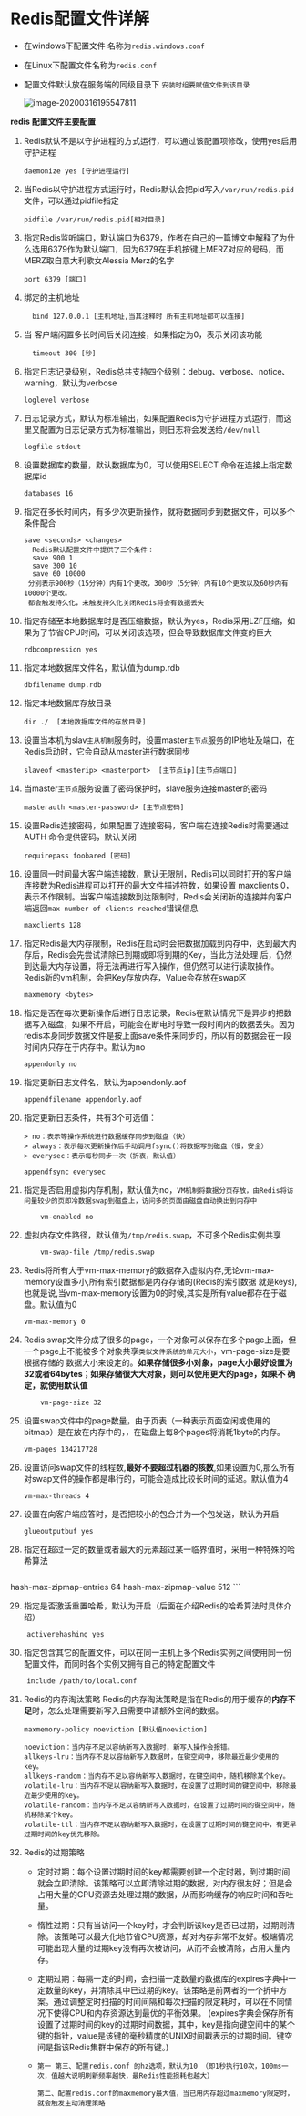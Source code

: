 # Redis配置文件详解

- 在windows下配置文件 名称为`redis.windows.conf`

- 在Linux下配置文件名称为`redis.conf`

- 配置文件默认放在服务端的同级目录下 `安装时组要赋值文件到该目录`

  ![image-20200316195547811](https://raw.githubusercontent.com/1471246901/myblog/master/img/image-20200316195547811.png)

**redis 配置文件主要配置**

1. Redis默认不是以守护进程的方式运行，可以通过该配置项修改，使用yes启用守护进程
   
    ```shell
    daemonize yes [守护进程运行]
    ```
    
2. 当Redis以守护进程方式运行时，Redis默认会把pid写入`/var/run/redis.pid`文件，可以通过pidfile指定
   
    ```shell
    pidfile /var/run/redis.pid[相对目录]
    ```
    
3. 指定Redis监听端口，默认端口为6379，作者在自己的一篇博文中解释了为什么选用6379作为默认端口，因为6379在手机按键上MERZ对应的号码，而MERZ取自意大利歌女Alessia Merz的名字
   
    ```shell
    port 6379 [端口]
    ```
    
4. 绑定的主机地址
   
     ```shell
       bind 127.0.0.1 [主机地址,当其注释时 所有主机地址都可以连接]
     ```

5. 当 客户端闲置多长时间后关闭连接，如果指定为0，表示关闭该功能

     ```shell
       timeout 300 [秒]
     ```

6. 指定日志记录级别，Redis总共支持四个级别：debug、verbose、notice、warning，默认为verbose

     ```shell
     loglevel verbose  
     ```

7. 日志记录方式，默认为标准输出，如果配置Redis为守护进程方式运行，而这里又配置为日志记录方式为标准输出，则日志将会发送给`/dev/null`

     ```shell
     logfile stdout
     ```

8. 设置数据库的数量，默认数据库为0，可以使用SELECT <dbid>命令在连接上指定数据库id

     ```
     databases 16 
     ```

9. 指定在多长时间内，有多少次更新操作，就将数据同步到数据文件，可以多个条件配合

     ```
     save <seconds> <changes>
       Redis默认配置文件中提供了三个条件：
       save 900 1
       save 300 10
       save 60 10000
      分别表示900秒（15分钟）内有1个更改，300秒（5分钟）内有10个更改以及60秒内有10000个更改。
      都会触发持久化，未触发持久化关闭Redis将会有数据丢失
     ```

10. 指定存储至本地数据库时是否压缩数据，默认为yes，Redis采用LZF压缩，如果为了节省CPU时间，可以关闭该选项，但会导致数据库文件变的巨大

     ```
     rdbcompression yes
     ```

11. 指定本地数据库文件名，默认值为dump.rdb

      ```
    dbfilename dump.rdb
      ```

12. 指定本地数据库存放目录

      ```
    dir ./  [本地数据库文件的存放目录]
      ```

13. 设置当本机为slav`主从机制`服务时，设置master`主节点`服务的IP地址及端口，在Redis启动时，它会自动从master进行数据同步

      ```
    slaveof <masterip> <masterport>  [主节点ip][主节点端口] 
      ```

14. 当master`主节点`服务设置了密码保护时，slave服务连接master的密码

      ```
    masterauth <master-password> [主节点密码]
      ```

15. 设置Redis连接密码，如果配置了连接密码，客户端在连接Redis时需要通过AUTH <password>命令提供密码，默认关闭

      ```
    requirepass foobared [密码]
      ```

16. 设置同一时间最大客户端连接数，默认无限制，Redis可以同时打开的客户端连接数为Redis进程可以打开的最大文件描述符数，如果设置 maxclients 0，表示不作限制。当客户端连接数到达限制时，Redis会关闭新的连接并向客户端返回`max number of clients reached`错误信息

      ```
    maxclients 128
      ```

17. 指定Redis最大内存限制，Redis在启动时会把数据加载到内存中，达到最大内存后，Redis会先尝试清除已到期或即将到期的Key，当此方法处理 后，仍然到达最大内存设置，将无法再进行写入操作，但仍然可以进行读取操作。Redis新的vm机制，会把Key存放内存，Value会存放在swap区

      ```
    maxmemory <bytes>  
      ```

18. 指定是否在每次更新操作后进行日志记录，Redis在默认情况下是异步的把数据写入磁盘，如果不开启，可能会在断电时导致一段时间内的数据丢失。因为 redis本身同步数据文件是按上面save条件来同步的，所以有的数据会在一段时间内只存在于内存中。默认为no

      ```
    appendonly no
      ```

19. 指定更新日志文件名，默认为appendonly.aof

      ```
    appendfilename appendonly.aof
      ```

20. 指定更新日志条件，共有3个可选值： 

      ```shell
      > no：表示等操作系统进行数据缓存同步到磁盘（快） 
      > always：表示每次更新操作后手动调用fsync()将数据写到磁盘（慢，安全） 
      > everysec：表示每秒同步一次（折衷，默认值）
      ```

      ```
    appendfsync everysec
      ```

21. 指定是否启用虚拟内存机制，默认值为no，`VM机制将数据分页存放，由Redis将访问量较少的页即冷数据swap到磁盘上，访问多的页面由磁盘自动换出到内存中`
    
    ```
        vm-enabled no
    ```

22. 虚拟内存文件路径，默认值为`/tmp/redis.swap`，不可多个Redis实例共享
    
    ```
        vm-swap-file /tmp/redis.swap
    ```

23. Redis将所有大于vm-max-memory的数据存入虚拟内存,无论vm-max-memory设置多小,所有索引数据都是内存存储的(Redis的索引数据 就是keys),也就是说,当vm-max-memory设置为0的时候,其实是所有value都存在于磁盘。默认值为0
    
    ```
    vm-max-memory 0
    ```

24. Redis swap文件分成了很多的page，一个对象可以保存在多个page上面，但一个page上不能被多个对象共享`类似文件系统的单元大小`，vm-page-size是要根据存储的 数据大小来设定的。**如果存储很多小对象，page大小最好设置为32或者64bytes；如果存储很大大对象，则可以使用更大的page，如果不 确定，就使用默认值**
    
    ```
        vm-page-size 32
    ```

25. 设置swap文件中的page数量，由于页表（一种表示页面空闲或使用的bitmap）是在放在内存中的，，在磁盘上每8个pages将消耗1byte的内存。
    
    ```
    vm-pages 134217728
    ```
    
26. 设置访问swap文件的线程数,**最好不要超过机器的核数**,如果设置为0,那么所有对swap文件的操作都是串行的，可能会造成比较长时间的延迟。默认值为4
    
    ```
    vm-max-threads 4
    ```
    
27. 设置在向客户端应答时，是否把较小的包合并为一个包发送，默认为开启
    
    ```
    glueoutputbuf yes
    ```
    
28. 指定在超过一定的数量或者最大的元素超过某一临界值时，采用一种特殊的哈希算法
    
    ```
hash-max-zipmap-entries 64
    hash-max-zipmap-value 512
    ```
    
29. 指定是否激活重置哈希，默认为开启（后面在介绍Redis的哈希算法时具体介绍）
    
```
    activerehashing yes
```

30. 指定包含其它的配置文件，可以在同一主机上多个Redis实例之间使用同一份配置文件，而同时各个实例又拥有自己的特定配置文件
    
```
    include /path/to/local.conf
```

31. Redis的内存淘汰策略  Redis的内存淘汰策略是指在Redis的用于缓存的**内存不足**时，怎么处理需要新写入且需要申请额外空间的数据。

    ```
    maxmemory-policy noeviction [默认值noeviction]
    
    noeviction：当内存不足以容纳新写入数据时，新写入操作会报错。
    allkeys-lru：当内存不足以容纳新写入数据时，在键空间中，移除最近最少使用的key。
    allkeys-random：当内存不足以容纳新写入数据时，在键空间中，随机移除某个key。
    volatile-lru：当内存不足以容纳新写入数据时，在设置了过期时间的键空间中，移除最近最少使用的key。
    volatile-random：当内存不足以容纳新写入数据时，在设置了过期时间的键空间中，随机移除某个key。
    volatile-ttl：当内存不足以容纳新写入数据时，在设置了过期时间的键空间中，有更早过期时间的key优先移除。
    ```

32. Redis的过期策略

    - 定时过期：每个设置过期时间的key都需要创建一个定时器，到过期时间就会立即清除。该策略可以立即清除过期的数据，对内存很友好；但是会占用大量的CPU资源去处理过期的数据，从而影响缓存的响应时间和吞吐量。

    - 惰性过期：只有当访问一个key时，才会判断该key是否已过期，过期则清除。该策略可以最大化地节省CPU资源，却对内存非常不友好。极端情况可能出现大量的过期key没有再次被访问，从而不会被清除，占用大量内存。

    - 定期过期：每隔一定的时间，会扫描一定数量的数据库的expires字典中一定数量的key，并清除其中已过期的key。该策略是前两者的一个折中方案。通过调整定时扫描的时间间隔和每次扫描的限定耗时，可以在不同情况下使得CPU和内存资源达到最优的平衡效果。
       (expires字典会保存所有设置了过期时间的key的过期时间数据，其中，key是指向键空间中的某个键的指针，value是该键的毫秒精度的UNIX时间戳表示的过期时间。键空间是指该Redis集群中保存的所有键。)

    - ```
      第一 第三、配置redis.conf 的hz选项，默认为10 （即1秒执行10次，100ms一次，值越大说明刷新频率越快，最Redis性能损耗也越大） 
      
      第二、配置redis.conf的maxmemory最大值，当已用内存超过maxmemory限定时，就会触发主动清理策略
      ```

      

    